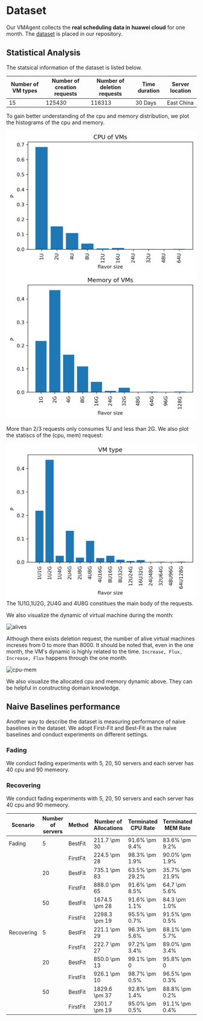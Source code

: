 # Dataset 
Our VMAgent collects the **real scheduling data in huawei cloud** for one month.
The [dataset](https://github.com/mail-ecnu/VMAgent/blob/master/vmagent/data/dataset.csv) is placed in our repository.

## Statistical Analysis
The statsical information of the dataset is listed below.

| Number of  VM types | Number of  creation requests | Number of  deletion requests | Time duration | Server location |
|---------------------|------------------------------|------------------------------|---------------|-----------------|
| 15                  | 125430                       | 116313                       | 30 Days       | East China      |

To gain better understanding of the cpu and memory distribution, we plot the histograms of the cpu and memory.

![cpu](../images/scenarios/cpu.png)
![mem](../images/scenarios/mem.png)

More than 2/3 requests only consumes 1U and less than 2G.
We also plot the statiscs of the (cpu, mem) request:

![vmtype](../images/scenarios/vm_type.png)
The 1U1G,1U2G, 2U4G and 4U8G constitues the main body of the requests.

We also visualize the dynamic of virtual machine during the month: 

![alives](../images/scenarios/alive_vms.png)

Although there exists deletion request, the number of alive virtual machines increses from 0 to more than 8000.
It should be noted that, even in the one month, the VM's dynamic is highly related to the time.
`Increase, Flux, Increase, Flux` happens through the one month.

![cpu-mem](../images/scenarios/cpu_mem.png)

We also visualize the allocated cpu and memory dynamic above.
They can be helpful in constructing domain knowledge.

## Naive Baselines performance
Another way to describe the dataset is measuring performance of naive baselines in the dataset.
We adopt First-Fit and Best-Fit as the naive baselines and conduct experiments on different settings.

### Fading 
We conduct fading experiments with 5, 20, 50 servers and each server has 40 cpu and 90 memeory.


### Recovering
We conduct fading experiments with 5, 20, 50 servers and each server has 40 cpu and 90 memeory.

| Scenario   | Number of  servers | Method   | Number of Allocations | Terminated CPU Rate | Terminated MEM Rate |   |
|------------|--------------------|----------|-----------------------|---------------------|---------------------|---|
| Fading     | 5                  | BestFit  | 211.7 \pm 30          | 91.6% \pm 9.4%      | 83.6% \pm 9.2%      |   |
|            |                    | FirstFit | 224.5 \pm 28          | 98.3% \pm 1.9%      | 90.0% \pm 1.9%      |   |
|            | 20                 | BestFit  | 735.1 \pm 83          | 63.5% \pm 29.2%     | 35.7% \pm 21.9%     |   |
|            |                    | FirstFit | 888.0 \pm 65          | 91.6% \pm 8.5%      | 64.7 \pm 5.6%       |   |
|            | 50                 | BestFit  | 1674.5 \pm 28         | 91.6% \pm 1.1%      | 84.3 \pm 1.0%       |   |
|            |                    | FirstFit | 2298.3 \pm 19         | 95.5% \pm 0.7%      | 91.5% \pm 0.5%      |   |
| Recovering | 5                  | BestFit  | 221.1 \pm 29          | 96.3% \pm 5.6%      | 88.1% \pm 5.7%      |   |
|            |                    | FirstFit | 222.7 \pm 27          | 97.2% \pm 3.4%      | 89.0% \pm 3.4%      |   |
|            | 20                 | BestFit  | 850.0 \pm 13          | 99.1% \pm 0         | 95.8% \pm 0         |   |
|            |                    | FirstFit | 926.1 \pm  10         | 98.7% \pm 0.5%      | 96.5% \pm 0.3%      |   |
|            | 50                 | BestFit  | 1829.6 \pm 37         | 92.8% \pm 1.4%      | 88.8% \pm 0.2%      |   |
|            |                    | FirstFit | 2301.7 \pm 19         | 95.0% \pm 0.5%      | 91.1% \pm 0.4%      |   |